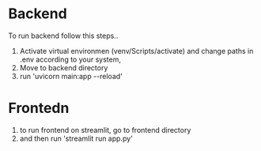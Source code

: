 # Backend

To run backend follow this steps..

1) Activate virtual environmen (venv/Scripts/activate) and change paths in .env  according to your system,
2) Move to backend directory
3) run 'uvicorn main:app --reload'

# Frontedn

1. to run frontend on streamlit, go to frontend directory
2. and then run 'streamlit run app.py'
